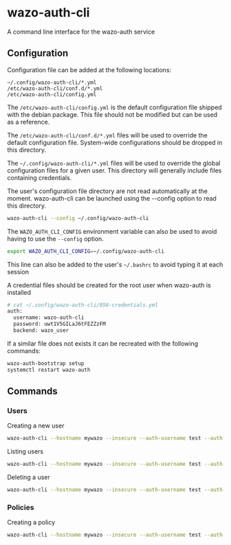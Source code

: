 # wazo-auth-cli
A command line interface for the wazo-auth service

## Configuration

Configuration file can be added at the following locations:

```
~/.config/wazo-auth-cli/*.yml
/etc/wazo-auth-cli/conf.d/*.yml
/etc/wazo-auth-cli/config.yml
```

The `/etc/wazo-auth-cli/config.yml` is the default configuration file shipped with the debian package. This file should not be modified but can be used as a reference.

The `/etc/wazo-auth-cli/conf.d/*.yml` files will be used to override the default configuration file. System-wide configurations should be dropped in this directory.

The `~/.config/wazo-auth-cli/*.yml` files will be used to override the global configuration files for a given user. This directory will generally include files containing credentials.

The user's configuration file directory are not read automatically at the moment. wazo-auth-cli can be launched using the --config option to read this directory.

```sh
wazo-auth-cli --config ~/.config/wazo-auth-cli
```

The `WAZO_AUTH_CLI_CONFIG` environment variable can also be used to avoid having to use the `--config` option.

```sh
export WAZO_AUTH_CLI_CONFIG=~/.config/wazo-auth-cli
```

This line can also be added to the user's `~/.bashrc` to avoid typing it at each session

A credential files should be created for the root user when wazo-auth is installed

```sh
# cat ~/.config/wazo-auth-cli/050-credentials.yml
auth:
  username: wazo-auth-cli
  password: uwt1V5GILaJ6tFEZZzFM
  backend: wazo_user
```

If a similar file does not exists it can be recreated with the following commands:

```sh
wazo-auth-bootstrap setup
systemctl restart wazo-auth
```


## Commands

### Users

Creating a new user

```sh
wazo-auth-cli --hostname mywazo --insecure --auth-username test --auth-password test --backend xivo_service user create --passwd baz --email "baz@example.com" baz
```

Listing users

```sh
wazo-auth-cli --hostname mywazo --insecure --auth-username test --auth-password test --backend xivo_service user list
```

Deleting a user

```sh
wazo-auth-cli --hostname mywazo --insecure --auth-username test --auth-password test --backend xivo_service user delete <uuid> 
```

### Policies

Creating a policy

```sh
wazo-auth-cli --hostname mywazo --insecure --auth-username test --auth-password test --backend xivo_service policy create --acl "auth.users.*.read" "auth.users.create" -- mypolicy
```
